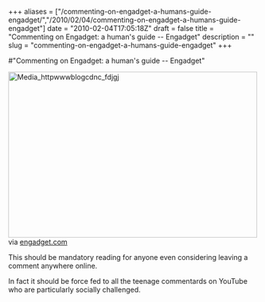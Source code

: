 +++
aliases = ["/commenting-on-engadget-a-humans-guide-engadget/","/2010/02/04/commenting-on-engadget-a-humans-guide-engadget"]
date = "2010-02-04T17:05:18Z"
draft = false
title = "Commenting on Engadget: a human's guide -- Engadget"
description = ""
slug = "commenting-on-engadget-a-humans-guide-engadget"
+++

#"Commenting on Engadget: a human's guide -- Engadget"


 <div class="posterous_bookmarklet_entry">
 <div class='p_embed p_image_embed'>
<a href="http://getfile0.posterous.com/getfile/files.posterous.com/conoroneill/dHGgIxAxbkuaFghACcAlqudevGgIvuBzHuErJEirIruydmtepdHiBCAgagyg/media_httpwwwblogcdnc_fDjgJ.jpg.scaled1000.jpg"><img alt="Media_httpwwwblogcdnc_fdjgj" height="334" src="http://getfile3.posterous.com/getfile/files.posterous.com/conoroneill/dHGgIxAxbkuaFghACcAlqudevGgIvuBzHuErJEirIruydmtepdHiBCAgagyg/media_httpwwwblogcdnc_fDjgJ.jpg.scaled500.jpg" width="500" /></a>
</div>
<div class="posterous_quote_citation">via <a href="http://www.engadget.com/2010/02/04/commenting-on-engadget-a-humans-guide/">engadget.com</a></div>
 <p>This should be mandatory reading for anyone even considering leaving a comment anywhere online. 
</p><p>In fact it should be force fed to all the teenage commentards on YouTube who are particularly socially challenged.</p></div>
 